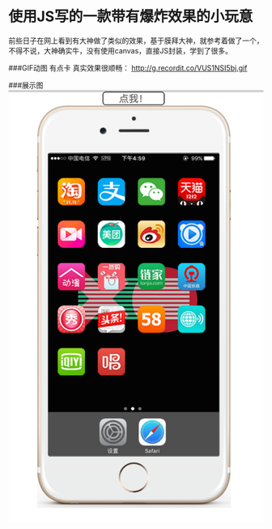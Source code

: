 # 使用JS写的一款带有爆炸效果的小玩意

 前些日子在网上看到有大神做了类似的效果，基于膜拜大神，就参考着做了一个，不得不说，大神确实牛，没有使用canvas，直接JS封装，学到了很多。


###GIF动图 有点卡 真实效果很顺畅：
http://g.recordit.co/VUS1NSI5bj.gif



###展示图
![Aaron Swartz](https://raw.githubusercontent.com/81777268/Boom/master/Show.png)  
